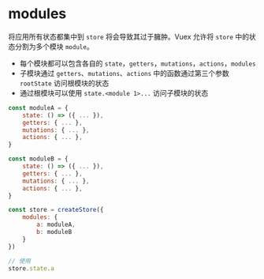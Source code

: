 # modules

将应用所有状态都集中到 `store` 将会导致其过于臃肿。Vuex 允许将 `store` 中的状态分割为多个模块 `module`。

* 每个模块都可以包含各自的 `state`，`getters`，`mutations`，`actions`，`modules`
* 子模块通过 `getters`、`mutations`、`actions` 中的函数通过第三个参数 `rootState` 访问根模块的状态
* 通过根模块可以使用 `state.<module 1>...` 访问子模块的状态

```js
const moduleA = {
    state: () => ({ ... }),
    getters: { ... },
    mutations: { ... },
    actions: { ... },
}

const moduleB = {
    state: () => ({ ... }),
    getters: { ... },
    mutations: { ... },
    actions: { ... },
}
```

```js
const store = createStore({
    modules: {
        a: moduleA,
        b: moduleB
    }
})

// 使用
store.state.a
```

‍
